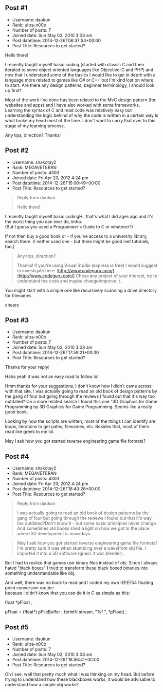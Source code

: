 ## Post #1
- Username: daukun
- Rank: ultra-n00b
- Number of posts: 7
- Joined date: Sun May 02, 2010 3:08 am
- Post datetime: 2014-12-26T06:37:54+00:00
- Post Title: Resources to get started?

Hello there!

I recently taught myself basic coding (started with classic C and then iterated to some object oriented languages like Objective-C and PHP) and now that I understand some of the basics I would like to get in depth with a language more related to games like C# or C++ but I'm kind lost on where to start. Are there any design patterns, beginner terminology, I should look up first? 

Most of the work I've done has been related to the MvC design pattern (for websites and apps) and I have also worked with some frameworks. Learning the syntax of C and read code was relatively easy but understanding the logic behind of why the code is written in a certain way is what broke my head most of the time. I don't want to carry that over to this stage of my learning process. 

Any tips, direction?
Thanks!
## Post #2
- Username: shakotay2
- Rank: MEGAVETERAN
- Number of posts: 4300
- Joined date: Fri Apr 20, 2012 4:24 pm
- Post datetime: 2014-12-26T15:00:49+00:00
- Post Title: Resources to get started?

> Reply from daukun
>
> Hello there!

I recently taught myself basic codingHi,
that's what I did ages ago and it's the worst thing you can ever do, imho.  
(But I guess you used a Programmer's Guide to C or whatever?)

If not then buy a good book or - if you've access to a university library, search there.
(I nether used one - but there might be good inet tutorials, too.) 

> Any tips, direction?
>
> Thanks!
If you're using Visual Studio (express is free) I would suggest to investigate here:
[http://www.codeguru.com/](http://www.codeguru.com/)
Chose any project of your interest, try to understand the code and maybe change/improve it.

You might start with a simple one like recursively scanning a drive directory for filenames.

cheers
## Post #3
- Username: daukun
- Rank: ultra-n00b
- Number of posts: 7
- Joined date: Sun May 02, 2010 3:08 am
- Post datetime: 2014-12-26T17:59:21+00:00
- Post Title: Resources to get started?

Thanks for your reply!

Haha yeah it was not an easy road to follow lol.

Hmm thanks for your suggestions, I don't know how I didn't came across with that site. I was actually going to read an old book of design patterns by the gang of four but going through the reviews I found out that it's way too outdated?  On a more related search I found this one "3D Graphics for Game Programming by 3D Graphics for Game Programming. Seems like a really good book.

Looking by how the scripts are written, most of the things I can identify are loops, iterations to get paths, filenames, etc. Besides that, most of them read like greek to me lol.

May I ask how you got started reverse engineering game file formats?
## Post #4
- Username: shakotay2
- Rank: MEGAVETERAN
- Number of posts: 4300
- Joined date: Fri Apr 20, 2012 4:24 pm
- Post datetime: 2014-12-26T18:40:26+00:00
- Post Title: Resources to get started?

> Reply from daukun
>
> I was actually going to read an old book of design patterns by the gang of four but going through the reviews I found out that it's way too outdated?Don't know it - but some basic principles never change. And sometimes old books shed a light on how we got to the place where 3D development is nowadays.

> May I ask how you got started reverse engineering game file formats?I'm pretty sure it was when stumbling over a wavefront obj file. I imported it into a 3D software (guess it was blender).

But I had to realize that games use binary files instead of obj.
Since I always hated "black boxes" I tried to transform these black boxed binaries into something understandable like obj.

And well, there was no book to read and I coded my own IEEE754 floating point conversion routine   
because I didn't know that you can do it in C as simple as this:

float *pFloat ;

pFloat = (float*) pFileBuffer ;
fprintf( stream, "%f ", *pFloat) ;
## Post #5
- Username: daukun
- Rank: ultra-n00b
- Number of posts: 7
- Joined date: Sun May 02, 2010 3:08 am
- Post datetime: 2014-12-28T18:56:41+00:00
- Post Title: Resources to get started?

Oh I see, well that pretty much what I was thinking on my head.  But before trying to understand how these blackboxes works, it would be advisable to understand how a simple obj works?

